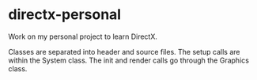 # directx-personal
Work on my personal project to learn DirectX.

Classes are separated into header and source files.
The setup calls are within the System class.
The init and render calls go through the Graphics class.
